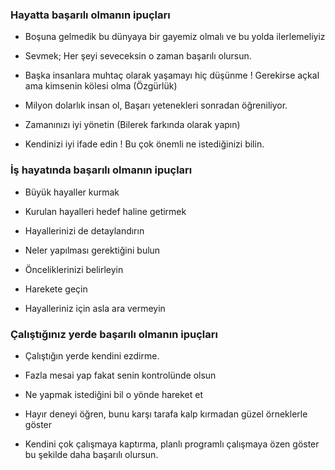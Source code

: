 ### Hayatta başarılı olmanın ipuçları

* Boşuna gelmedik bu dünyaya bir gayemiz olmalı ve bu yolda ilerlemeliyiz

* Sevmek; Her şeyi seveceksin o zaman başarılı olursun.

* Başka insanlara muhtaç olarak yaşamayı hiç düşünme ! Gerekirse açkal ama kimsenin kölesi olma \(Özgürlük\)

* Milyon dolarlık insan ol, Başarı yetenekleri sonradan öğreniliyor.

* Zamanınızı iyi yönetin \(Bilerek farkında olarak yapın\)

* Kendinizi iyi ifade edin ! Bu çok önemli ne istediğinizi bilin.  

### İş hayatında başarılı olmanın ipuçları

* Büyük hayaller kurmak

* Kurulan hayalleri hedef haline getirmek

* Hayallerinizi de detaylandırın

* Neler yapılması gerektiğini bulun

* Önceliklerinizi belirleyin

* Harekete geçin

* Hayalleriniz için asla ara vermeyin  

### Çalıştığınız yerde başarılı olmanın ipuçları

* Çalıştığın yerde kendini ezdirme.

* Fazla mesai yap fakat senin kontrolünde olsun

* Ne yapmak istediğini bil o yönde hareket et

* Hayır deneyi öğren, bunu karşı tarafa kalp kırmadan güzel örneklerle göster

* Kendini çok çalışmaya kaptırma, planlı programlı çalışmaya özen göster bu şekilde daha başarılı olursun.

  


